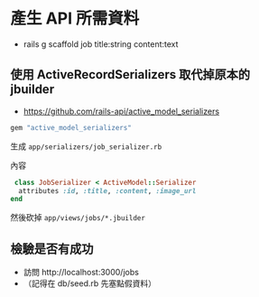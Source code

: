 # 產生 API 所需資料

* rails g scaffold job title:string content:text

## 使用 ActiveRecordSerializers 取代掉原本的 jbuilder

* https://github.com/rails-api/active_model_serializers

``` ruby
gem "active_model_serializers"
```

生成 `app/serializers/job_serializer.rb`

內容

``` ruby
 class JobSerializer < ActiveModel::Serializer
  attributes :id, :title, :content, :image_url
end
```

然後砍掉 `app/views/jobs/*.jbuilder`

## 檢驗是否有成功

* 訪問 http://localhost:3000/jobs
* （記得在 db/seed.rb 先塞點假資料）
